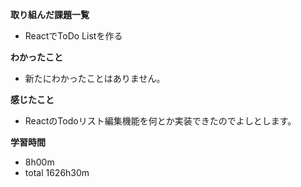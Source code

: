 **取り組んだ課題一覧**
* ReactでToDo Listを作る

**わかったこと**
* 新たにわかったことはありません。

**感じたこと**
* ReactのTodoリスト編集機能を何とか実装できたのでよしとします。

**学習時間**
* 8h00m
 * total 1626h30m
